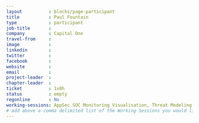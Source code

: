 ```yaml
---
layout          : blocks/page-participant
title           : Paul Fountain
type            : participant
job-title       :
company         : Capital One
travel-from     :
image           : 
linkedin        :
twitter         :
facebook        :
website         :
email           :
project-leader  :
chapter-leader  :
ticket          : 1x8h
status          : empty
regonline       : No
working-sessions: AppSec SOC Monitoring Visualisation, Threat Modeling Cloud Migrations
# add above a comma delimited list of the Working Sessions you would like to attend (use the session's title)
---
```


<!-- put more details about participant here -->

